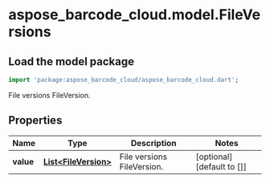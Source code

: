 # aspose_barcode_cloud.model.FileVersions

## Load the model package

```dart
import 'package:aspose_barcode_cloud/aspose_barcode_cloud.dart';
```
File versions FileVersion.

## Properties

Name | Type | Description | Notes
---- | ---- | ----------- | -----
**value** | [**List&lt;FileVersion&gt;**](FileVersion.md) | File versions FileVersion. | [optional] [default to []]

